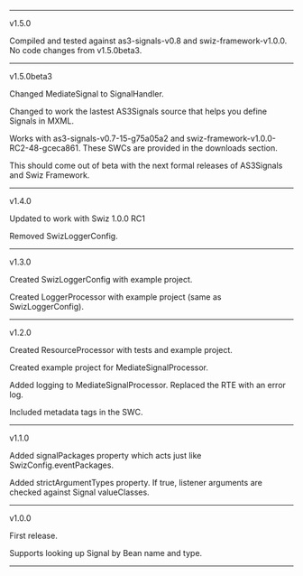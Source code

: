
---

v1.5.0

Compiled and tested against as3-signals-v0.8 and swiz-framework-v1.0.0. No code changes from v1.5.0beta3.


---

v1.5.0beta3

Changed MediateSignal to SignalHandler.

Changed to work the lastest AS3Signals source that helps you define Signals in MXML.

Works with as3-signals-v0.7-15-g75a05a2 and swiz-framework-v1.0.0-RC2-48-gceca861. These SWCs are provided in the downloads section.

This should come out of beta with the next formal releases of AS3Signals and Swiz Framework.


---

v1.4.0

Updated to work with Swiz 1.0.0 RC1

Removed SwizLoggerConfig.


---

v1.3.0

Created SwizLoggerConfig with example project.

Created LoggerProcessor with example project (same as SwizLoggerConfig).


---

v1.2.0

Created ResourceProcessor with tests and example project.

Created example project for MediateSignalProcessor.

Added logging to MediateSignalProcessor. Replaced the RTE with an error log.

Included metadata tags in the SWC.


---

v1.1.0

Added signalPackages property which acts just like SwizConfig.eventPackages.

Added strictArgumentTypes property. If true, listener arguments are checked against Signal valueClasses.


---

v1.0.0

First release.

Supports looking up Signal by Bean name and type.


---
